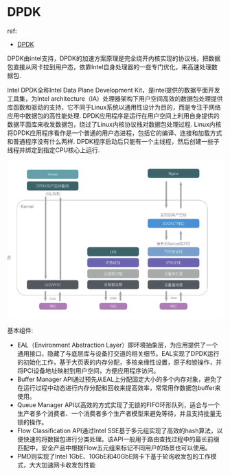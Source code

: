 # DPDK
ref:
- [DPDK](https://tonydeng.github.io/sdn-handbook/dpdk/)

DPDK由intel支持，DPDK的加速方案原理是完全绕开内核实现的协议栈，把数据包直接从网卡拉到用户态，依靠Intel自身处理器的一些专门优化，来高速处理数据包.

Intel DPDK全称Intel Data Plane Development Kit，是intel提供的数据平面开发工具集，为Intel architecture（IA）处理器架构下用户空间高效的数据包处理提供库函数和驱动的支持，它不同于Linux系统以通用性设计为目的，而是专注于网络应用中数据包的高性能处理. DPDK应用程序是运行在用户空间上利用自身提供的数据平面库来收发数据包，绕过了Linux内核协议栈对数据包处理过程. Linux内核将DPDK应用程序看作是一个普通的用户态进程，包括它的编译、连接和加载方式和普通程序没有什么两样. DPDK程序启动后只能有一个主线程，然后创建一些子线程并绑定到指定CPU核心上运行.

![dpdk arch](/misc/img/net/dpdk/uw20zpb9p1.png)

基本组件:
- EAL（Environment Abstraction Layer）即环境抽象层，为应用提供了一个通用接口，隐藏了与底层库与设备打交道的相关细节。EAL实现了DPDK运行的初始化工作，基于大页表的内存分配，多核亲缘性设置，原子和锁操作，并将PCI设备地址映射到用户空间，方便应用程序访问。
- Buffer Manager API通过预先从EAL上分配固定大小的多个内存对象，避免了在运行过程中动态进行内存分配和回收来提高效率，常常用作数据包buffer来使用。
- Queue Manager API以高效的方式实现了无锁的FIFO环形队列，适合与一个生产者多个消费者、一个消费者多个生产者模型来避免等待，并且支持批量无锁的操作。
- Flow Classification API通过Intel SSE基于多元组实现了高效的hash算法，以便快速的将数据包进行分类处理。该API一般用于路由查找过程中的最长前缀匹配中，安全产品中根据Flow五元组来标记不同用户的场景也可以使用。
- PMD则实现了Intel 1GbE、10GbE和40GbE网卡下基于轮询收发包的工作模式，大大加速网卡收发包性能